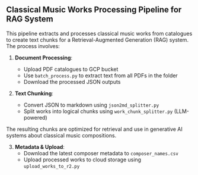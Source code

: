 ## Classical Music Works Processing Pipeline for RAG System

This pipeline extracts and processes classical music works from catalogues to create text chunks for a Retrieval-Augmented Generation (RAG) system. The process involves:

1. **Document Processing**:
   - Upload PDF catalogues to GCP bucket
   - Use `batch_process.py` to extract text from all PDFs in the folder
   - Download the processed JSON outputs

2. **Text Chunking**:
   - Convert JSON to markdown using `json2md_splitter.py` 
   - Split works into logical chunks using `work_chunk_splitter.py` (LLM-powered)

The resulting chunks are optimized for retrieval and use in generative AI systems about classical music compositions.

3. **Metadata & Upload**:
   - Download the latest composer metadata to `composer_names.csv`
   - Upload processed works to cloud storage using `upload_works_to_r2.py`
